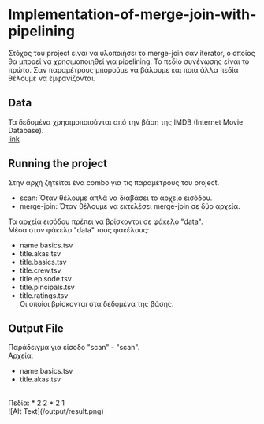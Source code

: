 # Implementation-of-merge-join-with-pipelining

Στόχος του project είναι να υλοποιήσει το merge-join σαν iterator, ο οποίος θα
μπορεί να χρησιμοποιηθεί για pipelining. Το πεδίο συνένωσης είναι το πρώτο.
Σαν παραμέτρους μπορούμε να βάλουμε και ποια άλλα πεδία θέλουμε να εμφανίζονται.

## Data

Τα δεδομένα χρησιμοποιούνται από την βάση της IMDB (Internet Movie Database).<br/>
[link](https://www.imdb.com/interfaces/)

## Running the project

Στην αρχή ζητείται ένα combo για τις παραμέτρους του project.
* scan: Όταν θέλουμε απλά να διαβάσει το αρχείο εισόδου.
* merge-join: Όταν θέλουμε να εκτελέσει merge-join σε δύο αρχεία.

Τα αρχεία εισόδου πρέπει να βρίσκονται σε φάκελο "data".<br/>
Μέσα στον φάκελο "data" τους φακέλους:
* name.basics.tsv
* title.akas.tsv
* title.basics.tsv
* title.crew.tsv
* title.episode.tsv
* title.pincipals.tsv
* title.ratings.tsv<br/>
Οι οποίοι βρίσκονται στα δεδομένα της βάσης.

## Output File

Παράδειγμα για είσοδο "scan" - "scan".<br/>
Αρχεία:
* name.basics.tsv
* title.akas.tsv
<br/>
Πεδία:
* 2 2
* 2 1<br/>
![Alt Text](/output/result.png)
